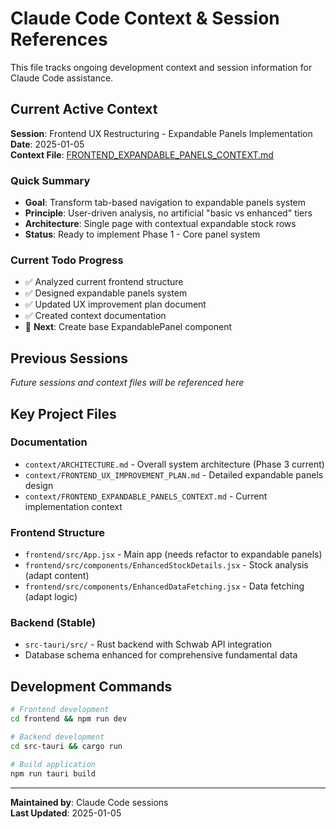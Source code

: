# Claude Code Context & Session References

This file tracks ongoing development context and session information for Claude Code assistance.

## Current Active Context

**Session**: Frontend UX Restructuring - Expandable Panels Implementation  
**Date**: 2025-01-05  
**Context File**: [FRONTEND_EXPANDABLE_PANELS_CONTEXT.md](./FRONTEND_EXPANDABLE_PANELS_CONTEXT.md)

### Quick Summary
- **Goal**: Transform tab-based navigation to expandable panels system
- **Principle**: User-driven analysis, no artificial "basic vs enhanced" tiers  
- **Architecture**: Single page with contextual expandable stock rows
- **Status**: Ready to implement Phase 1 - Core panel system

### Current Todo Progress
- ✅ Analyzed current frontend structure
- ✅ Designed expandable panels system  
- ✅ Updated UX improvement plan document
- ✅ Created context documentation
- 🔄 **Next**: Create base ExpandablePanel component

## Previous Sessions

*Future sessions and context files will be referenced here*

## Key Project Files

### Documentation
- `context/ARCHITECTURE.md` - Overall system architecture (Phase 3 current)
- `context/FRONTEND_UX_IMPROVEMENT_PLAN.md` - Detailed expandable panels design
- `context/FRONTEND_EXPANDABLE_PANELS_CONTEXT.md` - Current implementation context

### Frontend Structure  
- `frontend/src/App.jsx` - Main app (needs refactor to expandable panels)
- `frontend/src/components/EnhancedStockDetails.jsx` - Stock analysis (adapt content)
- `frontend/src/components/EnhancedDataFetching.jsx` - Data fetching (adapt logic)

### Backend (Stable)
- `src-tauri/src/` - Rust backend with Schwab API integration
- Database schema enhanced for comprehensive fundamental data

## Development Commands

```bash
# Frontend development
cd frontend && npm run dev

# Backend development  
cd src-tauri && cargo run

# Build application
npm run tauri build
```

---
**Maintained by**: Claude Code sessions  
**Last Updated**: 2025-01-05